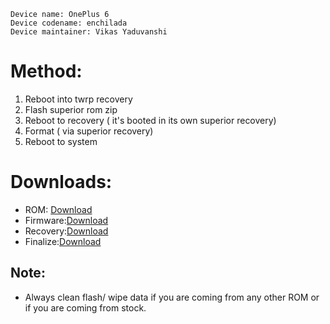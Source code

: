 ```
Device name: OnePlus 6
Device codename: enchilada
Device maintainer: Vikas Yaduvanshi 
```

# Method: 

1. Reboot into twrp recovery 
2. Flash superior rom zip
3. Reboot to recovery ( it's booted in its own superior recovery)
4. Format ( via superior recovery)
5. Reboot to system

# Downloads:

* ROM: [Download](https://sourceforge.net/projects/superioros/files/enchilada/)
* Firmware:[Download](https://www.oneplus.in/support/softwareupgrade)
* Recovery:[Download](https://sourceforge.net/projects/oneplus-6-series/files/A12%20TWRP/Enchilada/)
* Finalize:[Download](https://androidfilehost.com/?fid=17825722713688282069)

## Note:

* Always clean flash/ wipe data if you are coming from any other ROM or if you are coming from stock.